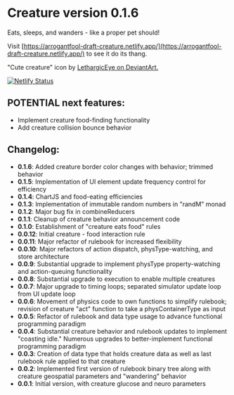 # Creature version 0.1.6

Eats, sleeps, and wanders - like a proper pet should!

Visit [https://arrogantfool-draft-creature.netlify.app/](https://arrogantfool-draft-creature.netlify.app/) to see it do its thang.

"Cute creature" icon by [LethargicEye on DeviantArt.](https://www.deviantart.com/lethargiceye/art/Cute-Creature-75055699)

[![Netlify Status](https://api.netlify.com/api/v1/badges/2984688a-76b0-4643-83ee-39ee6b0fcf79/deploy-status)](https://app.netlify.com/sites/arrogantfool-draft-creature/deploys)

## POTENTIAL next features:
* Implement creature food-finding functionality
* Add creature collision bounce behavior

## Changelog:
* **0.1.6**: Added creature border color changes with behavior; trimmed behavior
* **0.1.5**: Implementation of UI element update frequency control for efficiency
* **0.1.4**: ChartJS and food-eating efficiencies
* **0.1.3**: Implementation of immutable random numbers in "randM" monad
* **0.1.2**: Major bug fix in combineReducers
* **0.1.1**: Cleanup of creature behavior announcement code
* **0.1.0**: Establishment of "creature eats food" rules
* **0.0.12**: Initial creature - food interaction rule
* **0.0.11**: Major refactor of rulebook for increased flexibility
* **0.0.10**: Major refactors of action dispatch, physType-watching, and store architecture
* **0.0.9**: Substantial upgrade to implement physType property-watching and action-queuing functionality
* **0.0.8**: Substantial upgrade to execution to enable multiple creatures
* **0.0.7**: Major upgrade to timing loops; separated simulator update loop from UI update loop
* **0.0.6**: Movement of physics code to own functions to simplify rulebook; revision of creature "act" function to take a physContainerType as input
* **0.0.5**: Refactor of rulebook and data type usage to advance functional programming paradigm
* **0.0.4**: Substantial creature behavior and rulebook updates to implement "coasting idle." Numerous upgrades to better-implement functional programming paradigm
* **0.0.3**: Creation of data type that holds creature data as well as last rulebook rule applied to that creature
* **0.0.2**: Implemented first version of rulebook binary tree along with creature geospatial parameters and "wandering" behavior
* **0.0.1**: Initial version, with creature glucose and neuro parameters

